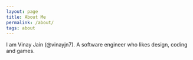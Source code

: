 ```yaml
---
layout: page
title: About Me
permalink: /about/
tags: about
---
```


I am Vinay Jain (@vinayjn7). A software engineer who likes design, coding and games.